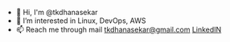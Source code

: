 - 👋 Hi, I'm @tkdhanasekar
- 🔭 I’m interested in Linux, DevOps, AWS
- 📫 Reach me through mail tkdhanasekar@gmail.com [LinkedIN](https://in.linkedin.com/in/tkdhanasekar)
